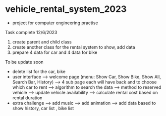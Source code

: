 # vehicle_rental_system_2023
- project for computer engineering practise

Task complete
12/6/2023
1) create parent and child class
2) create another class for the rental system to show, add data 
3) prepare 4 data for car and 4 data for bike

To be update soon
- delete list for the car, bike
- user interface 
   --> welcome page (menu: Show Car, Show Bike, Show All, Search Bar, History)
   --> 4 sub page each will have back and to choose which car to rent
   --> algorithm to search the data
   --> method to reserved vehicle
   --> update vehicle availability
   --> calculate rental cost based on rental duration
- extra challenge
   --> add music
   --> add animation
   --> add data based to show history, car list , bike list
